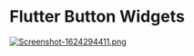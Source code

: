 # Flutter Button Widgets

[![Screenshot-1624294411.png](https://i.postimg.cc/ZnyrYwkY/Screenshot-1624294411.png)](https://postimg.cc/p5R9qYX3)
